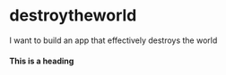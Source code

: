 # destroytheworld
I want to build an app that effectively destroys the world

#### This is a heading
